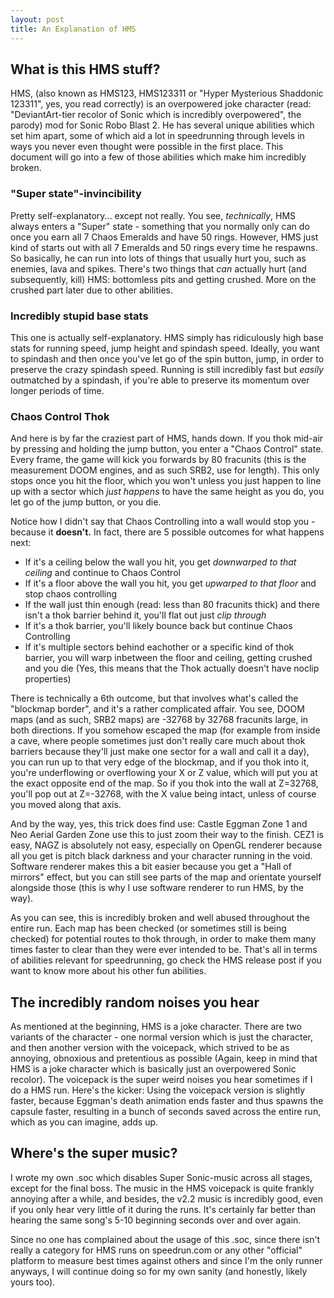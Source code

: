 ```yaml
---
layout: post
title: An Explanation of HMS
---
```


## What is this HMS stuff?

HMS, (also known as HMS123, HMS123311 or "Hyper Mysterious Shaddonic 123311", yes, you read correctly) is an overpowered joke character (read: "DeviantArt-tier recolor of Sonic which is incredibly overpowered", the parody) mod for Sonic Robo Blast 2. He has several unique abilities which set him apart, some of which aid a lot in speedrunning through levels in ways you never even thought were possible in the first place. This document will go into a few of those abilities which make him incredibly broken.

### "Super state"-invincibility

Pretty self-explanatory... except not really. You see, *technically*, HMS always enters a "Super" state - something that you normally only can do once you earn all 7 Chaos Emeralds and have 50 rings. However, HMS just kind of starts out with all 7 Emeralds and 50 rings every time he respawns. So basically, he can run into lots of things that usually hurt you, such as enemies, lava and spikes. There's two things that *can* actually hurt (and subsequently, kill) HMS: bottomless pits and getting crushed. More on the crushed part later due to other abilities.

### Incredibly stupid base stats

This one is actually self-explanatory. HMS simply has ridiculously high base stats for running speed, jump height and spindash speed. Ideally, you want to spindash and then once you've let go of the spin button, jump, in order to preserve the crazy spindash speed. Running is still incredibly fast but *easily* outmatched by a spindash, if you're able to preserve its momentum over longer periods of time.

### Chaos Control Thok

And here is by far the craziest part of HMS, hands down. If you thok mid-air by pressing and holding the jump button, you enter a "Chaos Control" state. Every frame, the game will kick you forwards by 80 fracunits (this is the measurement DOOM engines, and as such SRB2, use for length). This only stops once you hit the floor, which you won't unless you just happen to line up with a sector which *just happens* to have the same height as you do, you let go of the jump button, or you die.

Notice how I didn't say that Chaos Controlling into a wall would stop you - because it **doesn't.** In fact, there are 5 possible outcomes for what happens next:

* If it's a ceiling below the wall you hit, you get *downwarped to that ceiling* and continue to Chaos Control
* If it's a floor above the wall you hit, you get *upwarped to that floor* and stop chaos controlling
* If the wall just thin enough (read: less than 80 fracunits thick) and there isn't a thok barrier behind it, you'll flat out just *clip through*
* If it's a thok barrier, you'll likely bounce back but continue Chaos Controlling
* If it's multiple sectors behind eachother or a specific kind of thok barrier, you will warp inbetween the floor and ceiling, getting crushed and you die (Yes, this means that the Thok actually doesn't have noclip properties)

There is technically a 6th outcome, but that involves what's called the "blockmap border", and it's a rather complicated affair. You see, DOOM maps (and as such, SRB2 maps) are -32768 by 32768 fracunits large, in both directions. If you somehow escaped the map (for example from inside a cave, where people sometimes just don't really care much about thok barriers because they'll just make one sector for a wall and call it a day), you can run up to that very edge of the blockmap, and if you thok into it, you're underflowing or overflowing your X or Z value, which will put you at the exact opposite end of the map. So if you thok into the wall at Z=32768, you'll pop out at Z=-32768, with the X value being intact, unless of course you moved along that axis.

And by the way, yes, this trick does find use: Castle Eggman Zone 1 and Neo Aerial Garden Zone use this to just zoom their way to the finish. CEZ1 is easy, NAGZ is absolutely not easy, especially on OpenGL renderer because all you get is pitch black darkness and your character running in the void. Software renderer makes this a bit easier because you get a "Hall of mirrors" effect, but you can still see parts of the map and orientate yourself alongside those (this is why I use software renderer to run HMS, by the way).

As you can see, this is incredibly broken and well abused throughout the entire run. Each map has been checked (or sometimes still is being checked) for potential routes to thok through, in order to make them many times faster to clear than they were ever intended to be. That's all in terms of abilities relevant for speedrunning, go check the HMS release post if you want to know more about his other fun abilities.

## The incredibly random noises you hear

As mentioned at the beginning, HMS is a joke character. There are two variants of the character - one normal version which is just the character, and then another version with the voicepack, which strived to be as annoying, obnoxious and pretentious as possible (Again, keep in mind that HMS is a joke character which is basically just an overpowered Sonic recolor). The voicepack is the super weird noises you hear sometimes if I do a HMS run. Here's the kicker: Using the voicepack version is slightly faster, because Eggman's death animation ends faster and thus spawns the capsule faster, resulting in a bunch of seconds saved across the entire run, which as you can imagine, adds up.

## Where's the super music?

I wrote my own .soc which disables Super Sonic-music across all stages, except for the final boss. The music in the HMS voicepack is quite frankly annoying after a while, and besides, the v2.2 music is incredibly good, even if you only hear very little of it during the runs. It's certainly far better than hearing the same song's 5-10 beginning seconds over and over again.

Since no one has complained about the usage of this .soc, since there isn't really a category for HMS runs on speedrun.com or any other "official" platform to measure best times against others and since I'm the only runner anyways, I will continue doing so for my own sanity (and honestly, likely yours too).
